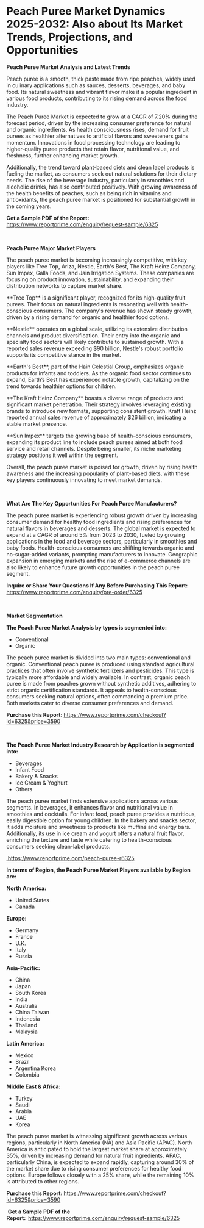 <p><h1>Peach Puree Market Dynamics 2025-2032: Also about Its Market Trends, Projections, and Opportunities</h1></p><p><strong>Peach Puree Market Analysis and Latest Trends</strong></p>
<p><p>Peach puree is a smooth, thick paste made from ripe peaches, widely used in culinary applications such as sauces, desserts, beverages, and baby food. Its natural sweetness and vibrant flavor make it a popular ingredient in various food products, contributing to its rising demand across the food industry. </p><p>The Peach Puree Market is expected to grow at a CAGR of 7.20% during the forecast period, driven by the increasing consumer preference for natural and organic ingredients. As health consciousness rises, demand for fruit purees as healthier alternatives to artificial flavors and sweeteners gains momentum. Innovations in food processing technology are leading to higher-quality puree products that retain flavor, nutritional value, and freshness, further enhancing market growth.</p><p>Additionally, the trend toward plant-based diets and clean label products is fueling the market, as consumers seek out natural solutions for their dietary needs. The rise of the beverage industry, particularly in smoothies and alcoholic drinks, has also contributed positively. With growing awareness of the health benefits of peaches, such as being rich in vitamins and antioxidants, the peach puree market is positioned for substantial growth in the coming years.</p></p>
<p><strong>Get a Sample PDF of the Report:&nbsp;</strong> <a href="https://www.reportprime.com/enquiry/request-sample/6325?utm_campaign=4558&utm_medium=2&utm_source=Github&utm_content=ia&utm_term=15052025&utm_id=peach-puree">https://www.reportprime.com/enquiry/request-sample/6325</a></p>
<p>&nbsp;</p>
<p><strong>Peach Puree Major Market Players</strong></p>
<p><p>The peach puree market is becoming increasingly competitive, with key players like Tree Top, Ariza, Nestle, Earth's Best, The Kraft Heinz Company, Sun Impex, Galla Foods, and Jain Irrigation Systems. These companies are focusing on product innovation, sustainability, and expanding their distribution networks to capture market share.</p><p>**Tree Top** is a significant player, recognized for its high-quality fruit purees. Their focus on natural ingredients is resonating well with health-conscious consumers. The company's revenue has shown steady growth, driven by a rising demand for organic and healthier food options.</p><p>**Nestle** operates on a global scale, utilizing its extensive distribution channels and product diversification. Their entry into the organic and specialty food sectors will likely contribute to sustained growth. With a reported sales revenue exceeding $90 billion, Nestle's robust portfolio supports its competitive stance in the market.</p><p>**Earth's Best**, part of the Hain Celestial Group, emphasizes organic products for infants and toddlers. As the organic food sector continues to expand, Earth’s Best has experienced notable growth, capitalizing on the trend towards healthier options for children.</p><p>**The Kraft Heinz Company** boasts a diverse range of products and significant market penetration. Their strategy involves leveraging existing brands to introduce new formats, supporting consistent growth. Kraft Heinz reported annual sales revenue of approximately $26 billion, indicating a stable market presence.</p><p>**Sun Impex** targets the growing base of health-conscious consumers, expanding its product line to include peach purees aimed at both food service and retail channels. Despite being smaller, its niche marketing strategy positions it well within the segment.</p><p>Overall, the peach puree market is poised for growth, driven by rising health awareness and the increasing popularity of plant-based diets, with these key players continuously innovating to meet market demands.</p></p>
<p>&nbsp;</p>
<p><strong>What Are The Key Opportunities For Peach Puree Manufacturers?</strong></p>
<p><p>The peach puree market is experiencing robust growth driven by increasing consumer demand for healthy food ingredients and rising preferences for natural flavors in beverages and desserts. The global market is expected to expand at a CAGR of around 5% from 2023 to 2030, fueled by growing applications in the food and beverage sectors, particularly in smoothies and baby foods. Health-conscious consumers are shifting towards organic and no-sugar-added variants, prompting manufacturers to innovate. Geographic expansion in emerging markets and the rise of e-commerce channels are also likely to enhance future growth opportunities in the peach puree segment.</p></p>
<p><strong>Inquire or Share Your Questions If Any Before Purchasing This Report:</strong> <a href="https://www.reportprime.com/enquiry/pre-order/6325?utm_campaign=4558&utm_medium=2&utm_source=Github&utm_content=ia&utm_term=15052025&utm_id=peach-puree">https://www.reportprime.com/enquiry/pre-order/6325</a></p>
<p>&nbsp;</p>
<p><strong>Market Segmentation</strong></p>
<p><strong>The Peach Puree Market Analysis by types is segmented into:</strong></p>
<p><ul><li>Conventional</li><li>Organic</li></ul></p>
<p><p>The peach puree market is divided into two main types: conventional and organic. Conventional peach puree is produced using standard agricultural practices that often involve synthetic fertilizers and pesticides. This type is typically more affordable and widely available. In contrast, organic peach puree is made from peaches grown without synthetic additives, adhering to strict organic certification standards. It appeals to health-conscious consumers seeking natural options, often commanding a premium price. Both markets cater to diverse consumer preferences and demand.</p></p>
<p><strong>Purchase this Report:&nbsp;</strong><a href="https://www.reportprime.com/checkout?id=6325&price=3590&utm_campaign=4558&utm_medium=2&utm_source=Github&utm_content=ia&utm_term=15052025&utm_id=peach-puree">https://www.reportprime.com/checkout?id=6325&price=3590</a></p>
<p>&nbsp;</p>
<p><strong>The Peach Puree Market Industry Research by Application is segmented into:</strong></p>
<p><ul><li>Beverages</li><li>Infant Food</li><li>Bakery & Snacks</li><li>Ice Cream & Yoghurt</li><li>Others</li></ul></p>
<p><p>The peach puree market finds extensive applications across various segments. In beverages, it enhances flavor and nutritional value in smoothies and cocktails. For infant food, peach puree provides a nutritious, easily digestible option for young children. In the bakery and snacks sector, it adds moisture and sweetness to products like muffins and energy bars. Additionally, its use in ice cream and yogurt offers a natural fruit flavor, enriching the texture and taste while catering to health-conscious consumers seeking clean-label products.</p></p>
<p><a href="https://www.reportprime.com/peach-puree-r6325?utm_campaign=4558&utm_medium=2&utm_source=Github&utm_content=ia&utm_term=15052025&utm_id=peach-puree">&nbsp;https://www.reportprime.com/peach-puree-r6325</a></p>
<p><strong>In terms of Region, the Peach Puree Market Players available by Region are:</strong></p>
<p>
    <p> <strong> North America: </strong>
        <ul>
            <li>United States</li>
            <li>Canada</li>
        </ul>
        </p> 
    <p> <strong> Europe: </strong>
        <ul>
            <li>Germany</li>
            <li>France</li>
            <li>U.K.</li>
            <li>Italy</li>
            <li>Russia</li>
        </ul>
        </p> 
    <p> <strong> Asia-Pacific: </strong>
        <ul>
            <li>China</li>
            <li>Japan</li>
            <li>South Korea</li>
            <li>India</li>
            <li>Australia</li>
            <li>China Taiwan</li>
            <li>Indonesia</li>
            <li>Thailand</li>
            <li>Malaysia</li>
        </ul>
        </p> 
    <p> <strong> Latin America: </strong>
        <ul>
            <li>Mexico</li>
            <li>Brazil</li>
            <li>Argentina Korea</li>
            <li>Colombia</li>
        </ul>
        </p> 
    <p> <strong> Middle East & Africa: </strong>
        <ul>
            <li>Turkey</li>
            <li>Saudi</li>
            <li>Arabia</li>
            <li>UAE</li>
            <li>Korea</li>
        </ul>
    </p>
    </p>
<p><p>The peach puree market is witnessing significant growth across various regions, particularly in North America (NA) and Asia Pacific (APAC). North America is anticipated to hold the largest market share at approximately 35%, driven by increasing demand for natural fruit ingredients. APAC, particularly China, is expected to expand rapidly, capturing around 30% of the market share due to rising consumer preferences for healthy food options. Europe follows closely with a 25% share, while the remaining 10% is attributed to other regions.</p></p>
<p><strong>Purchase this Report: </strong><a href="https://www.reportprime.com/checkout?id=6325&price=3590&utm_campaign=4558&utm_medium=2&utm_source=Github&utm_content=ia&utm_term=15052025&utm_id=peach-puree">https://www.reportprime.com/checkout?id=6325&price=3590</a></p>
<p>&nbsp;<strong>Get a Sample PDF of the Report:&nbsp;&nbsp;</strong><a href="https://www.reportprime.com/enquiry/request-sample/6325?utm_campaign=4558&utm_medium=2&utm_source=Github&utm_content=ia&utm_term=15052025&utm_id=peach-puree">https://www.reportprime.com/enquiry/request-sample/6325</a></p>
<p><strong></strong></p>
<p><p></p><p></p><p></p></p>